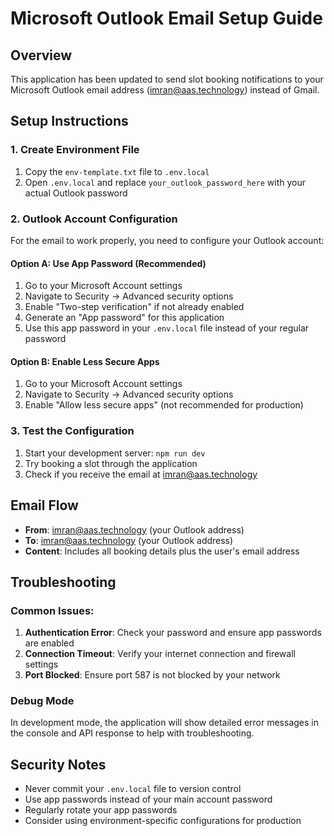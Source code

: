 # Microsoft Outlook Email Setup Guide

## Overview
This application has been updated to send slot booking notifications to your Microsoft Outlook email address (imran@aas.technology) instead of Gmail.

## Setup Instructions

### 1. Create Environment File
1. Copy the `env-template.txt` file to `.env.local`
2. Open `.env.local` and replace `your_outlook_password_here` with your actual Outlook password

### 2. Outlook Account Configuration
For the email to work properly, you need to configure your Outlook account:

#### Option A: Use App Password (Recommended)
1. Go to your Microsoft Account settings
2. Navigate to Security → Advanced security options
3. Enable "Two-step verification" if not already enabled
4. Generate an "App password" for this application
5. Use this app password in your `.env.local` file instead of your regular password

#### Option B: Enable Less Secure Apps
1. Go to your Microsoft Account settings
2. Navigate to Security → Advanced security options
3. Enable "Allow less secure apps" (not recommended for production)

### 3. Test the Configuration
1. Start your development server: `npm run dev`
2. Try booking a slot through the application
3. Check if you receive the email at imran@aas.technology

## Email Flow
- **From**: imran@aas.technology (your Outlook address)
- **To**: imran@aas.technology (your Outlook address)
- **Content**: Includes all booking details plus the user's email address

## Troubleshooting

### Common Issues:
1. **Authentication Error**: Check your password and ensure app passwords are enabled
2. **Connection Timeout**: Verify your internet connection and firewall settings
3. **Port Blocked**: Ensure port 587 is not blocked by your network

### Debug Mode
In development mode, the application will show detailed error messages in the console and API response to help with troubleshooting.

## Security Notes
- Never commit your `.env.local` file to version control
- Use app passwords instead of your main account password
- Regularly rotate your app passwords
- Consider using environment-specific configurations for production 